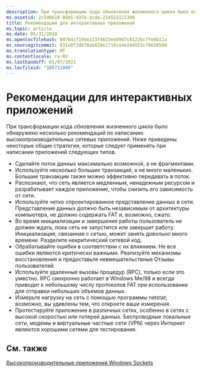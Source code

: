 ```yaml
---
description: При трансформации кода обновления жизненного цикла было обнаружено несколько рекомендаций по написанию высокопроизводительных сетевых приложений.
ms.assetid: 2c5d0610-88b5-437e-acde-214553121380
title: Рекомендации для интерактивных приложений
ms.topic: article
ms.date: 05/31/2018
ms.openlocfilehash: 89764cf19de223f4622edd947c8122bc7fe8b11a
ms.sourcegitcommit: 831e8f3db78ab820e1710cede244553c70e50500
ms.translationtype: MT
ms.contentlocale: ru-RU
ms.lasthandoff: 01/07/2021
ms.locfileid: "105711046"
---
```

# <a name="best-practices-for-interactive-applications"></a>Рекомендации для интерактивных приложений

При трансформации кода обновления жизненного цикла было обнаружено несколько рекомендаций по написанию высокопроизводительных сетевых приложений. Ниже приведены некоторые общие стратегии, которые следует применять при написании приложений следующих типов.

-   Сделайте поток данных максимально возможной, а не фрагментами.
-   Используйте несколько больших транзакций, а не много маленьких. Большие транзакции также можно эффективно передавать в поток.
-   Распознают, что сеть является медленным, ненадежным ресурсом и разрабатывает каждое приложение, чтобы снизить его зависимость от сети.
-   Используйте четко спроектированное представление данных в сети. Представление данных должно быть независимым от архитектуры компьютера, не должно содержать FAT и, возможно, сжато.
-   Во время инициализации и завершения работы пользователь не должен ждать, пока сеть не запустится или завершит работу. Инициализация, связанная с сетью, может занять довольно много времени. Разделите некритический сетевой код.
-   Обрабатывайте ошибки в соответствии с их влиянием. Не все ошибки являются критически важными. Реализуйте механизмы восстановления и предоставьте невмешательствные Отзывы пользователей.
-   Используйте удаленные вызовы процедур (RPC), только если это уместно. RPC синхронно работает в Windows Me/98 и всегда приводит к небольшому числу протоколов FAT при использовании для отправки небольших объемов данных.
-   Измерьте нагрузку на сеть с помощью программы netstat; возможно, вы удивлены тем, что откроете ваши измерения.
-   Протестируйте приложение в различных сетях, особенно в сетях с высокой скоростью или потерей данных. Беспроводные локальные сети, модемы и виртуальные частные сети (VPN) через Интернет являются хорошими сетями для тестирования.

## <a name="related-topics"></a>См. также

<dl> <dt>

[Высокопроизводительные приложения Windows Sockets](high-performance-windows-sockets-applications-2.md)
</dt> </dl>

 

 



